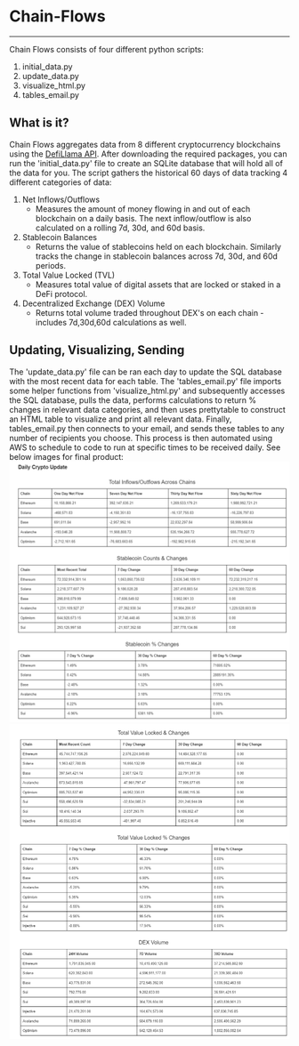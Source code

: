 # Chain-Flows
---
Chain Flows consists of four different python scripts:
1. initial_data.py
2. update_data.py
3. visualize_html.py
4. tables_email.py

## What is it?
Chain Flows aggregates data from 8 different cryptocurrency blockchains using the [DefiLlama API](https://defillama.com/docs/api). After downloading the required packages, you can run the 'initial_data.py'
file to create an SQLite database that will hold all of the data for you. The script gathers the historical 60 days of data tracking 4 different categories of data:
1. Net Inflows/Outflows
    * Measures the amount of money flowing in and out of each blockchain on a daily basis. The next inflow/outflow is also calculated on a rolling 7d, 30d, and 60d basis.
2. Stablecoin Balances
    * Returns the value of stablecoins held on each blockchain. Similarly tracks the change in stablecoin balances across 7d, 30d, and 60d periods. 
3. Total Value Locked (TVL)
    * Measures total value of digital assets that are locked or staked in a DeFi protocol.
4. Decentralized Exchange (DEX) Volume
    * Returns total volume traded throughout DEX's on each chain - includes 7d,30d,60d calculations as well.

## Updating, Visualizing, Sending
The 'update_data.py' file can be ran each day to update the SQL database with the most recent data for each table. The 'tables_email.py' file imports some helper functions from 'visualize_html.py'
and subsequently accesses the SQL database, pulls the data, performs calculations to return % changes in relevant data categories, and then uses prettytable to construct an HTML table to 
visualize and print all relevant data. Finally, tables_email.py then connects to your email, and sends these tables to any number of recipients you choose. This process is then automated using AWS to schedule to code to run at specific times to be received daily. See below images for final product:
![img1](./Images/update1.PNG)
![img2](./Images/update2.PNG)

